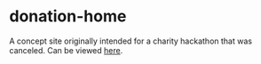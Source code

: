 # donation-home
A concept site originally intended for a charity hackathon that was canceled.
Can be viewed [here](https://donation-home.netlify.app).
